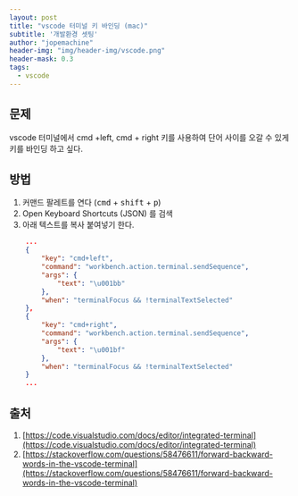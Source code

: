 ```yaml
---
layout: post
title: "vscode 터미널 키 바인딩 (mac)"
subtitle: '개발환경 셋팅'
author: "jopemachine"
header-img: "img/header-img/vscode.png"
header-mask: 0.3
tags:
  - vscode
---
```


## 문제

vscode 터미널에서 cmd +left, cmd + right 키를 사용하여 단어 사이를 오갈 수 있게 키를 바인딩 하고 싶다.

## 방법

1. 커맨드 팔레트를 연다 (<kbd>cmd</kbd> + <kbd>shift</kbd> + <kbd>p</kbd>)
2. Open Keyboard Shortcuts (JSON) 를 검색
3. 아래 텍스트를 복사 붙여넣기 한다.

```json
    ...
    {
        "key": "cmd+left",
        "command": "workbench.action.terminal.sendSequence",
        "args": {
            "text": "\u001bb"
        },
        "when": "terminalFocus && !terminalTextSelected"
    },
    {
        "key": "cmd+right",
        "command": "workbench.action.terminal.sendSequence",
        "args": {
            "text": "\u001bf"
        },
        "when": "terminalFocus && !terminalTextSelected"
    }
    ...
```

## 출처

1. [https://code.visualstudio.com/docs/editor/integrated-terminal](https://code.visualstudio.com/docs/editor/integrated-terminal)
2. [https://stackoverflow.com/questions/58476611/forward-backward-words-in-the-vscode-terminal](https://stackoverflow.com/questions/58476611/forward-backward-words-in-the-vscode-terminal)